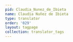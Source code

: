 ```yaml
---
pid: Claudia_Nunez_de_Ibieta
name: Claudia Nuñez de Ibieta
type: translator
order: '029'
layout: tagpage
collection: translator_tags
---
```

